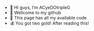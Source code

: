 - 👋 Hi guys, I’m ACyeDOtripleG
- 👀 Wellcome to my github
- 🌱 This page has all my available code
- 💰 You got two gold! After reading this!

<!---
ACyeDOtripleG/ACyeDOtripleG is a ✨ special ✨ repository because its `README.md` (this file) appears on your GitHub profile.
You can click the Preview link to take a look at your changes.
--->

